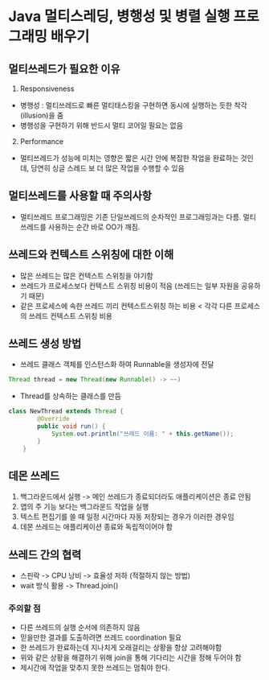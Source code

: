 # Java 멀티스레딩, 병행성 및 병렬 실행 프로그래밍 배우기

## 멀티쓰레드가 필요한 이유
1. Responsiveness
- 병행성 : 멀티쓰레드로 빠른 멀티태스킹을 구현하면 동시에 실행하는 듯한 착각(illusion)을 줌
- 병행성을 구현하기 위해 반드시 멀티 코어일 필요는 없음
2. Performance
- 멀티쓰레드가 성능에 미치는 영향은 짧은 시간 안에 복잡한 작업을 완료하는 것인데, 당연히 싱글 스레드 보 더 많은 작업을 수행할 수 있음

## 멀티쓰레드를 사용할 때 주의사항
- 멀티쓰레드 프로그래밍은 기존 단일쓰레드의 순차적인 프로그래밍과는 다름. 멀티쓰레드를 사용하는 순간 바로 OO가 깨짐.

## 쓰레드와 컨텍스트 스위칭에 대한 이해
- 많은 쓰레드는 많은 컨텍스트 스위칭을 야기함
- 쓰레드가 프로세스보다 컨텍스트 스위칭 비용이 적음 (쓰레드는 일부 자원을 공유하기 때문)
- 같은 프로세스에 속한 쓰레드 끼리 컨텍스트스위칭 하는 비용 < 각각 다른 프로세스의 쓰레드 컨텍스트 스위칭 비용

## 쓰레드 생성 방법
- 쓰레드 클래스 객체를 인스턴스화 하여 Runnable을 생성자에 전달
```java
Thread thread = new Thread(new Runnable() -> ~~)
```
- Thread를 상속하는 클래스를 만듬
```java
class NewThread extends Thread {
        @Override
        public void run() {
            System.out.println("쓰레드 이름: " + this.getName());
        }
    }
```

## 데몬 쓰레드
1. 백그라운드에서 실행 -> 메인 쓰레드가 종료되더라도 애플리케이션은 종료 안됨
2. 앱의 주 기능 보다는 백그라운드 작업을 실행
3. 텍스트 편집기를 쓸 때 일정 시간마다 자동 저장되는 경우가 이러한 경우임
4. 데몬 쓰레드는 애플리케이션 종료와 독립적이어야 함

## 쓰레드 간의 협력
- 스핀락 -> CPU 낭비 -> 효율성 저하 (적절하지 않는 방법)
- wait 방식 활용 -> Thread.join()

### 주의할 점
- 다른 쓰레드의 실행 순서에 의존하지 않음
- 믿을만한 결과를 도출하려면 쓰레드 coordination 필요
- 한 쓰레드가 완료하는데 지나치게 오래걸리는 상황을 항상 고려해야함
- 위와 같은 상황을 해결하기 위해 join을 통해 기다리는 시간을 정해 두어야 함
- 제시간에 작업을 맞추지 못한 쓰레드는 멈춰야 한다.